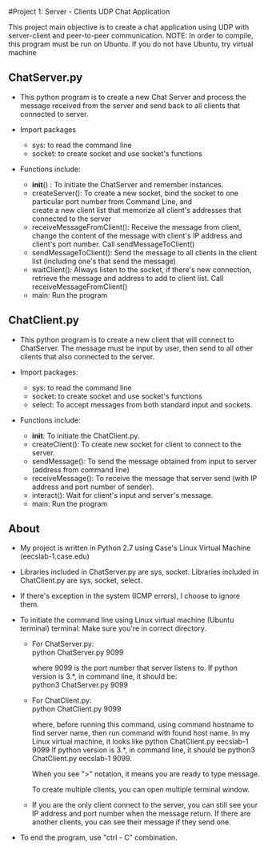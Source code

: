 #Project 1: Server - Clients UDP Chat Application

This project main objective is to create a chat application using UDP with server-client and peer-to-peer communication. 
NOTE: In order to compile, this program must be run on Ubuntu. If you do not have Ubuntu, try virtual machine

## ChatServer.py
- This python program is to create a new Chat Server and process the message received from the server and send back to all clients that connected to server.

- Import packages
    + sys: to read the command line
    + socket: to create socket and use socket's functions

- Functions include: 
    + __init__() : To initiate the ChatServer and remember instances.
    + createServer(): To create a new socket, bind the socket to one particular port number from Command Line, and   
                create a new client list that memorize all client's addresses that connected to the server
    + receiveMessageFromClient(): Receive the message from client, change the content of the message with client's IP 
                address and client's port number. Call sendMessageToClient()
    + sendMessageToClient(): Send the message to all clients in the client list (including one's that send the message)
    + waitClient(): Always listen to the socket, if there's new connection, retrieve the message and address to add to 
                client list. Call receiveMessageFromClient()
    + main: Run the program

## ChatClient.py
- This python program is to create a new client that will connect to ChatServer. The message must be input by user, then send to all other clients that also connected to the server.

- Import packages: 
    + sys: to read the command line
    + socket: to create socket and use socket's functions
    + select: To accept messages from both standard input and sockets.
- Functions include:
    + __init__: To initiate the ChatClient.py.
    + createClient(): To create new socket for client to connect to the server. 
    + sendMessage(): To send the message obtained from input to server (address from command line)
    + receiveMessage(): To receive the message that server send (with IP address and port number of sender).
    + interact(): Wait for client's input and server's message.
    + main: Run the program

## About
- My project is written in Python 2.7 using Case's Linux Virtual Machine (eecslab-1.case.edu)
- Libraries included in ChatServer.py are sys, socket. Libraries included in ChatClient.py are sys, socket, select.
- If there's exception in the system (ICMP errors), I choose to ignore them.
- To initiate the command line using Linux virtual machine (Ubuntu terminal) terminal: Make sure you're in correct directory.
    + For ChatServer.py:    
    python ChatServer.py 9099

        where 9099 is the port number that server listens to. If python version is 3.*, in command line, it should be:      
            python3 ChatServer.py 9099

    + For ChatClient.py:   
    python ChatClient.py <hostname> 9099

        where, before running this command, using command hostname to find server name, then run command with found host name. In my Linux virtual machine, it looks like       python ChatClient.py eecslab-1 9099
        If python version is 3.*, in command line, it should be
            python3 ChatClient.py eecslab-1 9099.         

        When you see ">" notation, it means you are ready to type message.

        To create multiple clients, you can open multiple terminal window.

    + If you are the only client connect to the server, you can still see your IP address and port number when the message return. If there are another clients, you can see their message if they send one. 

- To end the program, use "ctrl - C" combination.